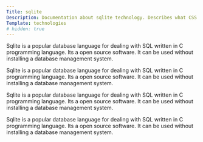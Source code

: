 ```yaml
---
Title: sqlite
Description: Documentation about sqlite technology. Describes what CSS is all about and how to use it.
Template: technologies
# hidden: true
---
```


<i class="fas fa-database icon"></i>

Sqlite is a popular database language for dealing with SQL written in C programming language. Its a open source software. It can be used without installing a database management system.

Sqlite is a popular database language for dealing with SQL written in C programming language. Its a open source software. It can be used without installing a database management system. 

Sqlite is a popular database language for dealing with SQL written in C programming language. Its a open source software. It can be used without installing a database management system. 

Sqlite is a popular database language for dealing with SQL written in C programming language. Its a open source software. It can be used without installing a database management system. 